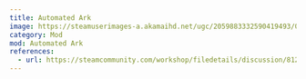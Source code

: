 ```yaml
---
title: Automated Ark
image: https://steamuserimages-a.akamaihd.net/ugc/2059883332590419493/0686D1E5E11829CC4F5A60A94F76E63E96A76263/?imw=268&imh=268&ima=fit&impolicy=Letterbox&imcolor=%23000000&letterbox=true
category: Mod
mod: Automated Ark
references:
  - url: https://steamcommunity.com/workshop/filedetails/discussion/812655342/
---
```

